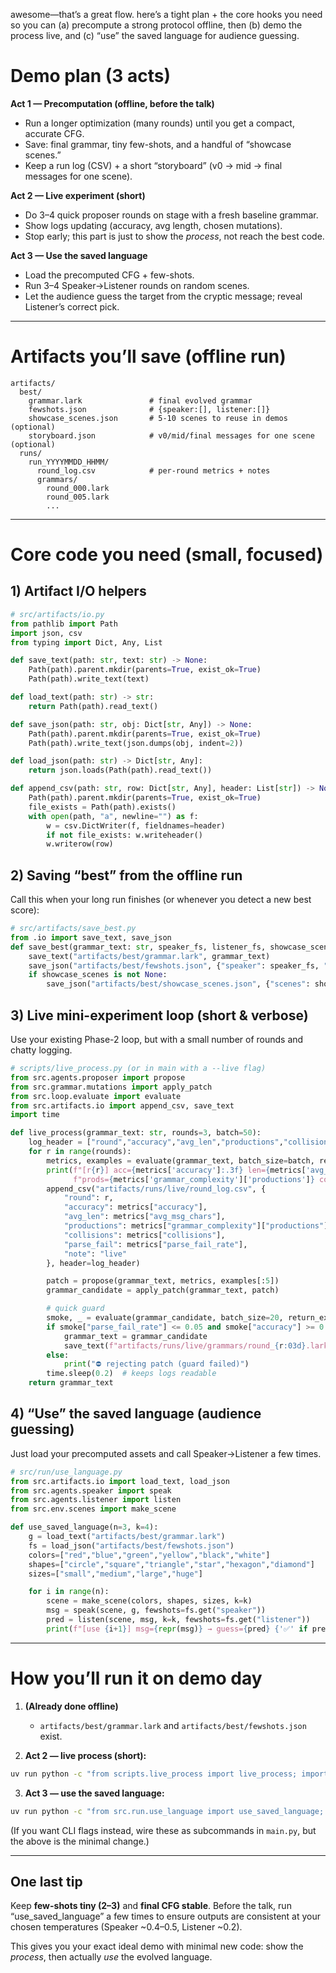 awesome—that’s a great flow. here’s a tight plan + the core hooks you need so you can (a) precompute a strong protocol offline, then (b) demo the process live, and (c) “use” the saved language for audience guessing.

# Demo plan (3 acts)

**Act 1 — Precomputation (offline, before the talk)**

- Run a longer optimization (many rounds) until you get a compact, accurate CFG.
- Save: final grammar, tiny few-shots, and a handful of “showcase scenes.”
- Keep a run log (CSV) + a short “storyboard” (v0 → mid → final messages for one scene).

**Act 2 — Live experiment (short)**

- Do 3–4 quick proposer rounds on stage with a fresh baseline grammar.
- Show logs updating (accuracy, avg length, chosen mutations).
- Stop early; this part is just to show the _process_, not reach the best code.

**Act 3 — Use the saved language**

- Load the precomputed CFG + few-shots.
- Run 3–4 Speaker→Listener rounds on random scenes.
- Let the audience guess the target from the cryptic message; reveal Listener’s correct pick.

---

# Artifacts you’ll save (offline run)

```
artifacts/
  best/
    grammar.lark               # final evolved grammar
    fewshots.json              # {speaker:[], listener:[]}
    showcase_scenes.json       # 5-10 scenes to reuse in demos (optional)
    storyboard.json            # v0/mid/final messages for one scene (optional)
  runs/
    run_YYYYMMDD_HHMM/
      round_log.csv            # per-round metrics + notes
      grammars/
        round_000.lark
        round_005.lark
        ...
```

---

# Core code you need (small, focused)

## 1) Artifact I/O helpers

```python
# src/artifacts/io.py
from pathlib import Path
import json, csv
from typing import Dict, Any, List

def save_text(path: str, text: str) -> None:
    Path(path).parent.mkdir(parents=True, exist_ok=True)
    Path(path).write_text(text)

def load_text(path: str) -> str:
    return Path(path).read_text()

def save_json(path: str, obj: Dict[str, Any]) -> None:
    Path(path).parent.mkdir(parents=True, exist_ok=True)
    Path(path).write_text(json.dumps(obj, indent=2))

def load_json(path: str) -> Dict[str, Any]:
    return json.loads(Path(path).read_text())

def append_csv(path: str, row: Dict[str, Any], header: List[str]) -> None:
    Path(path).parent.mkdir(parents=True, exist_ok=True)
    file_exists = Path(path).exists()
    with open(path, "a", newline="") as f:
        w = csv.DictWriter(f, fieldnames=header)
        if not file_exists: w.writeheader()
        w.writerow(row)
```

## 2) Saving “best” from the offline run

Call this when your long run finishes (or whenever you detect a new best score):

```python
# src/artifacts/save_best.py
from .io import save_text, save_json
def save_best(grammar_text: str, speaker_fs, listener_fs, showcase_scenes=None):
    save_text("artifacts/best/grammar.lark", grammar_text)
    save_json("artifacts/best/fewshots.json", {"speaker": speaker_fs, "listener": listener_fs})
    if showcase_scenes is not None:
        save_json("artifacts/best/showcase_scenes.json", {"scenes": showcase_scenes})
```

## 3) Live mini-experiment loop (short & verbose)

Use your existing Phase-2 loop, but with a small number of rounds and chatty logging.

```python
# scripts/live_process.py (or in main with a --live flag)
from src.agents.proposer import propose
from src.grammar.mutations import apply_patch
from src.loop.evaluate import evaluate
from src.artifacts.io import append_csv, save_text
import time

def live_process(grammar_text: str, rounds=3, batch=50):
    log_header = ["round","accuracy","avg_len","productions","collisions","parse_fail","note"]
    for r in range(rounds):
        metrics, examples = evaluate(grammar_text, batch_size=batch, return_examples=True)
        print(f"[r{r}] acc={metrics['accuracy']:.3f} len={metrics['avg_msg_chars']:.2f} "
              f"prods={metrics['grammar_complexity']['productions']} coll={metrics['collisions']:.3f}")
        append_csv("artifacts/runs/live/round_log.csv", {
            "round": r,
            "accuracy": metrics["accuracy"],
            "avg_len": metrics["avg_msg_chars"],
            "productions": metrics["grammar_complexity"]["productions"],
            "collisions": metrics["collisions"],
            "parse_fail": metrics["parse_fail_rate"],
            "note": "live"
        }, header=log_header)

        patch = propose(grammar_text, metrics, examples[:5])
        grammar_candidate = apply_patch(grammar_text, patch)

        # quick guard
        smoke, _ = evaluate(grammar_candidate, batch_size=20, return_examples=False)
        if smoke["parse_fail_rate"] <= 0.05 and smoke["accuracy"] >= 0.90:
            grammar_text = grammar_candidate
            save_text(f"artifacts/runs/live/grammars/round_{r:03d}.lark", grammar_text)
        else:
            print("⛔ rejecting patch (guard failed)")
        time.sleep(0.2)  # keeps logs readable
    return grammar_text
```

## 4) “Use” the saved language (audience guessing)

Just load your precomputed assets and call Speaker→Listener a few times.

```python
# src/run/use_language.py
from src.artifacts.io import load_text, load_json
from src.agents.speaker import speak
from src.agents.listener import listen
from src.env.scenes import make_scene

def use_saved_language(n=3, k=4):
    g = load_text("artifacts/best/grammar.lark")
    fs = load_json("artifacts/best/fewshots.json")
    colors=["red","blue","green","yellow","black","white"]
    shapes=["circle","square","triangle","star","hexagon","diamond"]
    sizes=["small","medium","large","huge"]

    for i in range(n):
        scene = make_scene(colors, shapes, sizes, k=k)
        msg = speak(scene, g, fewshots=fs.get("speaker"))
        pred = listen(scene, msg, k=k, fewshots=fs.get("listener"))
        print(f"[use {i+1}] msg={repr(msg)} → guess={pred} {'✅' if pred==scene['target_idx'] else '❌'}")
```

---

# How you’ll run it on demo day

1. **(Already done offline)**

   - `artifacts/best/grammar.lark` and `artifacts/best/fewshots.json` exist.

2. **Act 2 — live process (short):**

```bash
uv run python -c "from scripts.live_process import live_process; import pathlib; g=pathlib.Path('src/grammar/base_grammar.lark').read_text(); live_process(g, rounds=3, batch=50)"
```

3. **Act 3 — use the saved language:**

```bash
uv run python -c "from src.run.use_language import use_saved_language; use_saved_language(n=3, k=4)"
```

(If you want CLI flags instead, wire these as subcommands in `main.py`, but the above is the minimal change.)

---

## One last tip

Keep **few-shots tiny (2–3)** and **final CFG stable**. Before the talk, run “use_saved_language” a few times to ensure outputs are consistent at your chosen temperatures (Speaker \~0.4–0.5, Listener \~0.2).

This gives you your exact ideal demo with minimal new code: show the _process_, then actually _use_ the evolved language.

